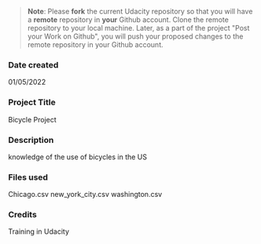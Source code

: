 >**Note**: Please **fork** the current Udacity repository so that you will have a **remote** repository in **your** Github account. Clone the remote repository to your local machine. Later, as a part of the project "Post your Work on Github", you will push your proposed changes to the remote repository in your Github account.

### Date created
01/05/2022

### Project Title
Bicycle Project

### Description
knowledge of the use of bicycles in the US

### Files used
Chicago.csv new_york_city.csv washington.csv

### Credits
Training in Udacity

